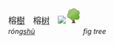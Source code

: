 
<big>榕[樹]()　榕[树]()　</big><img height="32" src="https://lessesity.com/language/img/fruits/fig.svg"/><img height="32" src="https://raw.githubusercontent.com/googlefonts/noto-emoji/main/svg/emoji_u1f333.svg"/> <br>*róng[shù]()*　　　　　　　*fig tree*



